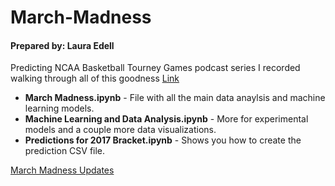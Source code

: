 # March-Madness
#### Prepared by: Laura Edell

Predicting NCAA Basketball Tourney Games podcast series I recorded walking through all of this goodness [Link](http://www.azureability.com/e/gaming-march-madness-with-azure-ai/) 

* **March Madness.ipynb** - File with all the main data anaylsis and machine learning models. 
* **Machine Learning and Data Analysis.ipynb** - More for experimental models and a couple more data visualizations. 
* **Predictions for 2017 Bracket.ipynb** - Shows you how to create the prediction CSV file.


[March Madness Updates](https://github.com/annedroid/March-Madness-Build-2019)

